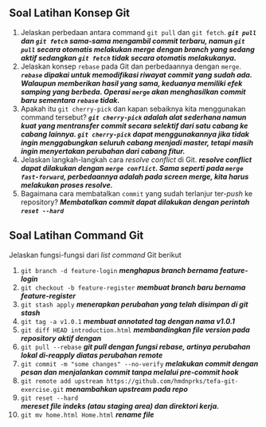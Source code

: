 ﻿## Soal Latihan Konsep Git
1.  Jelaskan perbedaan antara command  `git pull`  dan  `git fetch`.
***`git pull` dan  `git fetch` sama-sama mengambil commit terbaru, namun `git pull` secara otomatis melakukan merge dengan branch yang sedang aktif sedangkan `git fetch` tidak secara otomatis melakukanya.***
2.  Jelaskan konsep  `rebase`  pada Git dan perbedaannya dengan  `merge`.
**_`rebase` dipakai untuk memodifikasi riwayat commit yang sudah ada. Walaupun memberikan hasil yang sama, keduanya memiliki efek samping yang berbeda. Operasi `merge` akan menghasilkan commit baru sementara `rebase` tidak._**	
3.  Apakah itu  `git cherry-pick`  dan kapan sebaiknya kita menggunakan command tersebut?
	***`git cherry-pick` adalah alat sederhana namun kuat yang mentransfer commit secara selektif dari satu cabang ke cabang lainnya. `git cherry-pick`  dapat menggunakannya jika tidak ingin menggabungkan seluruh cabang menjadi master, tetapi masih ingin menyertakan perubahan dari cabang fitur.***
4.  Jelaskan langkah-langkah cara  _resolve conflict_  di Git.
	***_resolve conflict_ dapat dilakukan dengan `merge conflict`. Sama seperti pada `merge fast-forward`, perbedaannya adalah pada screen merge, kita harus melakukan proses resolve.***
5.  Bagaimana cara membatalkan  `commit`  yang sudah terlanjur ter-_push_  ke repository?
	***Membatalkan commit dapat dilakukan dengan perintah `reset --hard`***

## Soal Latihan Command Git
Jelaskan fungsi-fungsi dari _list command_ Git berikut

1.  `git branch -d feature-login`
	***menghapus branch bernama feature-login***
2.  `git checkout -b feature-register`
	***membuat branch baru bernama feature-register***
3.  `git stash apply`
	***menerapkan perubahan yang telah disimpan di git stash***
4.  `git tag -a v1.0.1`
	***membuat annotated tag dengan nama v1.0.1***
5.  `git diff HEAD introduction.html`
	***membandingkan file version pada repository aktif dengan***
6.  `git pull --rebase`
	***git pull dengan fungsi rebase, artinya perubahan lokal di-reapply diatas perubahan remote***
7.  `git commit -m "some changes" --no-verify`
	***melakukan commit dengan pesan dan menjalankan commit tanpa melalui pre-commit hook***
8.  `git remote add upstream https://github.com/hmdnprks/tefa-git-exercise.git`
	***menambahkan upstream pada repo***
9.  `git reset --hard`  
	***mereset file indeks (atau staging area) dan direktori kerja.***
10. `git mv home.html Home.html`
	***rename file***
